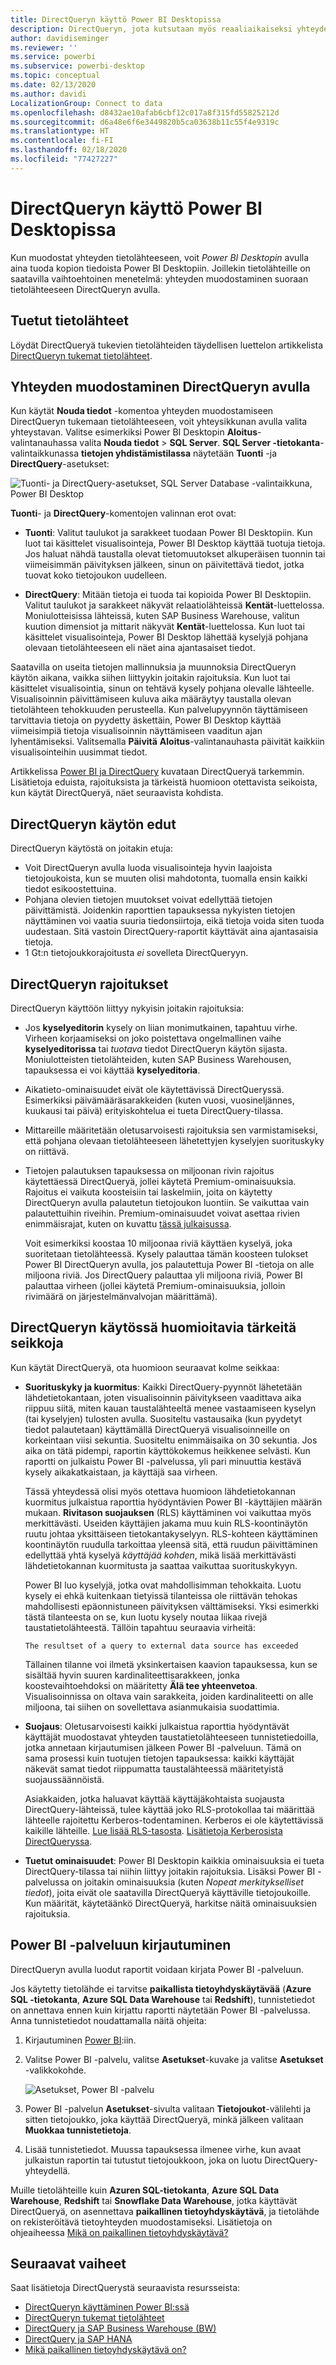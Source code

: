 ```yaml
---
title: DirectQueryn käyttö Power BI Desktopissa
description: DirectQueryn, jota kutsutaan myös reaaliaikaiseksi yhteydeksi, käyttö Power BI Desktopissa
author: davidiseminger
ms.reviewer: ''
ms.service: powerbi
ms.subservice: powerbi-desktop
ms.topic: conceptual
ms.date: 02/13/2020
ms.author: davidi
LocalizationGroup: Connect to data
ms.openlocfilehash: d8432ae10afab6cbf12c017a8f315fd55825212d
ms.sourcegitcommit: d6a48e6f6e3449820b5ca03638b11c55f4e9319c
ms.translationtype: HT
ms.contentlocale: fi-FI
ms.lasthandoff: 02/18/2020
ms.locfileid: "77427227"
---
```

# <a name="use-directquery-in-power-bi-desktop"></a>DirectQueryn käyttö Power BI Desktopissa
Kun muodostat yhteyden tietolähteeseen, voit *Power BI Desktopin* avulla aina tuoda kopion tiedoista Power BI Desktopiin. Joillekin tietolähteille on saatavilla vaihtoehtoinen menetelmä: yhteyden muodostaminen suoraan tietolähteeseen DirectQueryn avulla.

## <a name="supported-data-sources"></a>Tuetut tietolähteet
Löydät DirectQueryä tukevien tietolähteiden täydellisen luettelon artikkelista [DirectQueryn tukemat tietolähteet](power-bi-data-sources.md).

## <a name="how-to-connect-using-directquery"></a>Yhteyden muodostaminen DirectQueryn avulla
Kun käytät **Nouda tiedot** -komentoa yhteyden muodostamiseen DirectQueryn tukemaan tietolähteeseen, voit yhteysikkunan avulla valita yhteystavan. Valitse esimerkiksi Power BI Desktopin **Aloitus**-valintanauhassa valita **Nouda tiedot** > **SQL Server**. **SQL Server -tietokanta**-valintaikkunassa **tietojen yhdistämistilassa** näytetään **Tuonti** -ja **DirectQuery**-asetukset:

![Tuonti- ja DirectQuery-asetukset, SQL Server Database -valintaikkuna, Power BI Desktop](media/desktop-use-directquery/directquery_sqlserverdb.png)

**Tuonti**- ja **DirectQuery**-komentojen valinnan erot ovat:

- **Tuonti**: Valitut taulukot ja sarakkeet tuodaan Power BI Desktopiin. Kun luot tai käsittelet visualisointeja, Power BI Desktop käyttää tuotuja tietoja. Jos haluat nähdä taustalla olevat tietomuutokset alkuperäisen tuonnin tai viimeisimmän päivityksen jälkeen, sinun on päivitettävä tiedot, jotka tuovat koko tietojoukon uudelleen.

- **DirectQuery**: Mitään tietoja ei tuoda tai kopioida Power BI Desktopiin. Valitut taulukot ja sarakkeet näkyvät relaatiolähteissä **Kentät**-luettelossa. Moniulotteisissa lähteissä, kuten SAP Business Warehouse, valitun kuution dimensiot ja mittarit näkyvät **Kentät**-luettelossa. Kun luot tai käsittelet visualisointeja, Power BI Desktop lähettää kyselyjä pohjana olevaan tietolähteeseen eli näet aina ajantasaiset tiedot.

Saatavilla on useita tietojen mallinnuksia ja muunnoksia DirectQueryn käytön aikana, vaikka siihen liittyykin joitakin rajoituksia. Kun luot tai käsittelet visualisointia, sinun on tehtävä kysely pohjana olevalle lähteelle. Visualisoinnin päivittämiseen kuluva aika määräytyy taustalla olevan tietolähteen tehokkuuden perusteella. Kun palvelupyynnön täyttämiseen tarvittavia tietoja on pyydetty äskettäin, Power BI Desktop käyttää viimeisimpiä tietoja visualisoinnin näyttämiseen vaaditun ajan lyhentämiseksi. Valitsemalla **Päivitä** **Aloitus**-valintanauhasta päivität kaikkiin visualisointeihin uusimmat tiedot.

Artikkelissa [Power BI ja DirectQuery](desktop-directquery-about.md) kuvataan DirectQueryä tarkemmin. Lisätietoja eduista, rajoituksista ja tärkeistä huomioon otettavista seikoista, kun käytät DirectQueryä, näet seuraavista kohdista.

## <a name="benefits-of-using-directquery"></a>DirectQueryn käytön edut
DirectQueryn käytöstä on joitakin etuja:

- Voit DirectQueryn avulla luoda visualisointeja hyvin laajoista tietojoukoista, kun se muuten olisi mahdotonta, tuomalla ensin kaikki tiedot esikoostettuina.
- Pohjana olevien tietojen muutokset voivat edellyttää tietojen päivittämistä. Joidenkin raporttien tapauksessa nykyisten tietojen näyttäminen voi vaatia suuria tiedonsiirtoja, eikä tietoja voida siten tuoda uudestaan. Sitä vastoin DirectQuery-raportit käyttävät aina ajantasaisia tietoja.
- 1 Gt:n tietojoukkorajoitusta *ei* sovelleta DirectQueryyn.

## <a name="limitations-of-directquery"></a>DirectQueryn rajoitukset
DirectQueryn käyttöön liittyy nykyisin joitakin rajoituksia:

- Jos **kyselyeditorin** kysely on liian monimutkainen, tapahtuu virhe. Virheen korjaamiseksi on joko poistettava ongelmallinen vaihe **kyselyeditorissa** tai *tuotava* tiedot DirectQueryn käytön sijasta. Moniulotteisten tietolähteiden, kuten SAP Business Warehousen, tapauksessa ei voi käyttää **kyselyeditoria**.

- Aikatieto-ominaisuudet eivät ole käytettävissä DirectQueryssä. Esimerkiksi päivämääräsarakkeiden (kuten vuosi, vuosineljännes, kuukausi tai päivä) erityiskohtelua ei tueta DirectQuery-tilassa.

- Mittareille määritetään oletusarvoisesti rajoituksia sen varmistamiseksi, että pohjana olevaan tietolähteeseen lähetettyjen kyselyjen suorituskyky on riittävä.

- Tietojen palautuksen tapauksessa on miljoonan rivin rajoitus käytettäessä DirectQueryä, jollei käytetä Premium-ominaisuuksia. Rajoitus ei vaikuta koosteisiin tai laskelmiin, joita on käytetty DirectQueryn avulla palautetun tietojoukon luontiin. Se vaikuttaa vain palautettuihin riveihin. Premium-ominaisuudet voivat asettaa rivien enimmäisrajat, kuten on kuvattu [tässä julkaisussa](https://powerbi.microsoft.com/blog/five-new-power-bi-premium-capacity-settings-is-available-on-the-portal-preloaded-with-default-values-admin-can-review-and-override-the-defaults-with-their-preference-to-better-fence-their-capacity/). 

    Voit esimerkiksi koostaa 10 miljoonaa riviä käyttäen kyselyä, joka suoritetaan tietolähteessä. Kysely palauttaa tämän koosteen tulokset Power BI DirectQueryn avulla, jos palautettuja Power BI -tietoja on alle miljoona riviä. Jos DirectQuery palauttaa yli miljoona riviä, Power BI palauttaa virheen (jollei käytetä Premium-ominaisuuksia, jolloin rivimäärä on järjestelmänvalvojan määrittämä).

## <a name="important-considerations-when-using-directquery"></a>DirectQueryn käytössä huomioitavia tärkeitä seikkoja
Kun käytät DirectQueryä, ota huomioon seuraavat kolme seikkaa:

- **Suorituskyky ja kuormitus**: Kaikki DirectQuery-pyynnöt lähetetään lähdetietokantaan, joten visualisoinnin päivitykseen vaadittava aika riippuu siitä, miten kauan taustalähteeltä menee vastaamiseen kyselyn (tai kyselyjen) tulosten avulla. Suositeltu vastausaika (kun pyydetyt tiedot palautetaan) käyttämällä DirectQueryä visualisoinneille on korkeintaan viisi sekuntia. Suositeltu enimmäisaika on 30 sekuntia. Jos aika on tätä pidempi, raportin käyttökokemus heikkenee selvästi. Kun raportti on julkaistu Power BI -palvelussa, yli pari minuuttia kestävä kysely aikakatkaistaan, ja käyttäjä saa virheen.
  
    Tässä yhteydessä olisi myös otettava huomioon lähdetietokannan kuormitus julkaistua raporttia hyödyntävien Power BI -käyttäjien määrän mukaan. **Rivitason suojauksen** (RLS) käyttäminen voi vaikuttaa myös merkittävästi. Useiden käyttäjien jakama muu kuin RLS-koontinäytön ruutu johtaa yksittäiseen tietokantakyselyyn. RLS-kohteen käyttäminen koontinäytön ruudulla tarkoittaa yleensä sitä, että ruudun päivittäminen edellyttää yhtä kyselyä *käyttäjää kohden*, mikä lisää merkittävästi lähdetietokannan kuormitusta ja saattaa vaikuttaa suorituskykyyn.
  
    Power BI luo kyselyjä, jotka ovat mahdollisimman tehokkaita. Luotu kysely ei ehkä kuitenkaan tietyissä tilanteissa ole riittävän tehokas mahdollisesti epäonnistuneen päivityksen välttämiseksi. Yksi esimerkki tästä tilanteesta on se, kun luotu kysely noutaa liikaa rivejä taustatietolähteestä. Tällöin tapahtuu seuraavia virheitä:

    ```output
    The resultset of a query to external data source has exceeded
    ```
  
    Tällainen tilanne voi ilmetä yksinkertaisen kaavion tapauksessa, kun se sisältää hyvin suuren kardinaliteettisarakkeen, jonka koostevaihtoehdoksi on määritetty **Älä tee yhteenvetoa**. Visualisoinnissa on oltava vain sarakkeita, joiden kardinaliteetti on alle miljoona, tai siihen on sovellettava asianmukaisia suodattimia.

- **Suojaus**: Oletusarvoisesti kaikki julkaistua raporttia hyödyntävät käyttäjät muodostavat yhteyden taustatietolähteeseen tunnistetiedoilla, jotka annetaan kirjautumisen jälkeen Power BI -palveluun. Tämä on sama prosessi kuin tuotujen tietojen tapauksessa: kaikki käyttäjät näkevät samat tiedot riippumatta taustalähteessä määritetyistä suojaussäännöistä.

    Asiakkaiden, jotka haluavat käyttää käyttäjäkohtaista suojausta DirectQuery-lähteissä, tulee käyttää joko RLS-protokollaa tai määrittää lähteelle rajoitettu Kerberos-todentaminen. Kerberos ei ole käytettävissä kaikille lähteille. [Lue lisää RLS-tasosta](service-admin-rls.md). [Lisätietoja Kerberosista DirectQueryssa](service-gateway-sso-kerberos.md).

- **Tuetut ominaisuudet**: Power BI Desktopin kaikkia ominaisuuksia ei tueta DirectQuery-tilassa tai niihin liittyy joitakin rajoituksia. Lisäksi Power BI -palvelussa on joitakin ominaisuuksia (kuten *Nopeat merkitykselliset tiedot*), joita eivät ole saatavilla DirectQueryä käyttäville tietojoukoille. Kun määrität, käytetäänkö DirectQueryä, harkitse näitä ominaisuuksien rajoituksia.

## <a name="publish-to-the-power-bi-service"></a>Power BI -palveluun kirjautuminen
DirectQueryn avulla luodut raportit voidaan kirjata Power BI -palveluun.

Jos käytetty tietolähde ei tarvitse **paikallista tietoyhdyskäytävää** (**Azure SQL -tietokanta**, **Azure SQL Data Warehouse** tai **Redshift**), tunnistetiedot on annettava ennen kuin kirjattu raportti näytetään Power BI -palvelussa. Anna tunnistetiedot noudattamalla näitä ohjeita:

1. Kirjautuminen [Power BI](https://www.powerbi.com/):iin.
2. Valitse Power BI -palvelu, valitse **Asetukset**-kuvake ja valitse **Asetukset** -valikkokohde.

    ![Asetukset, Power BI -palvelu](media/desktop-use-directquery/directquery_pbiservicesettings.png)

3. Power BI -palvelun **Asetukset**-sivulta valitaan **Tietojoukot**-välilehti ja sitten tietojoukko, joka käyttää DirectQueryä, minkä jälkeen valitaan **Muokkaa tunnistetietoja**.

4. Lisää tunnistetiedot. Muussa tapauksessa ilmenee virhe, kun avaat julkaistun raportin tai tutustut tietojoukkoon, joka on luotu DirectQuery-yhteydellä.

Muille tietolähteille kuin **Azuren SQL-tietokanta**, **Azure SQL Data Warehouse**, **Redshift** tai **Snowflake Data Warehouse**, jotka käyttävät DirectQueryä, on asennettava **paikallinen tietoyhdyskäytävä**, ja tietolähde on rekisteröitävä tietoyhteyden muodostamiseksi. Lisätietoja on ohjeaiheessa [Mikä on paikallinen tietoyhdyskäytävä?](service-gateway-onprem.md)

## <a name="next-steps"></a>Seuraavat vaiheet
Saat lisätietoja DirectQuerystä seuraavista resursseista:

- [DirectQueryn käyttäminen Power BI:ssä](desktop-directquery-about.md)
- [DirectQueryn tukemat tietolähteet](power-bi-data-sources.md)
- [DirectQuery ja SAP Business Warehouse (BW)](desktop-directquery-sap-bw.md)
- [DirectQuery ja SAP HANA](desktop-directquery-sap-hana.md)
- [Mikä paikallinen tietoyhdyskäytävä on?](service-gateway-onprem.md)
